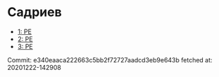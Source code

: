 # Садриев
- [1: PE](1.md)
- [2: PE](2.md)
- [3: PE](3.md)

Commit: e340eaaca222663c5bb2f72727aadcd3eb9e643b
 fetched at: 20201222-142908

